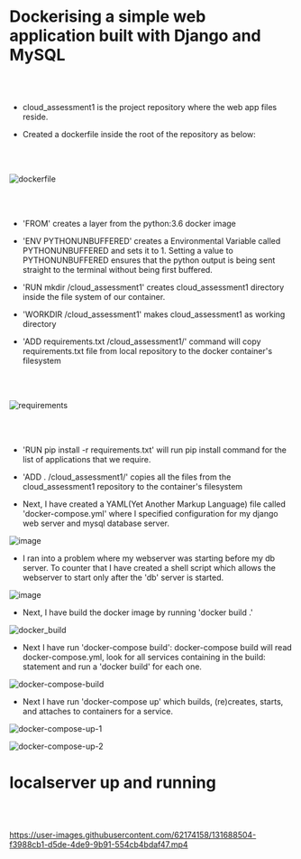 # Dockerising a simple web application built with Django and MySQL
<p1>
<br/><br/>
  <section>
    
- cloud_assessment1 is the project repository where the web app files reside.
    
- Created a dockerfile inside the root of the repository as below:
    
  </section>
 <br/><br/> 

![dockerfile](https://user-images.githubusercontent.com/62174158/131689024-f92040b6-bdc7-47a7-b6c6-0b9b69db7676.png)
  
<br/><br/>
<section>
  
- 'FROM' creates a layer from the python:3.6 docker image
  
- 'ENV PYTHONUNBUFFERED' creates a Environmental Variable called PYTHONUNBUFFERED and sets it to 1. Setting a value to PYTHONUNBUFFERED ensures that the python output is being sent straight to the terminal without being first buffered.
  
- 'RUN mkdir /cloud_assessment1' creates cloud_assessment1 directory inside the file system of our container.
  
- 'WORKDIR /cloud_assessment1' makes cloud_assessment1 as working directory
  
- 'ADD requirements.txt /cloud_assessment1/' command will copy requirements.txt file from local repository to the docker container's filesystem
  
  </section>
<br/><br/>

![requirements](https://user-images.githubusercontent.com/62174158/131689961-94b401a7-7183-4192-a2a5-a9c871a7c148.png)

 <br/><br/>

<section>
  
- 'RUN pip install -r requirements.txt' will run pip install command for the list of applications that we require.

- 'ADD . /cloud_assessment1/' copies all the files from the cloud_assessment1 repository to the container's filesystem

- Next, I have created a YAML(Yet Another Markup Language) file called 'docker-compose.yml' where I specified configuration for
my django web server and mysql database server.
  
  </section>

![image](https://user-images.githubusercontent.com/62174158/131687417-eb469641-594c-47d9-9d9a-77e53d5aaf2f.png)

 
- I ran into a problem where my webserver was starting before my db server. To counter that I have created a shell script which
allows the webserver to start only after the 'db' server is started.
  
![image](https://user-images.githubusercontent.com/62174158/131687552-fb34efbd-2d09-454e-977b-3b500cda9eca.png)

  
- Next, I have build the docker image by running 'docker build .'
  
![docker_build](https://user-images.githubusercontent.com/62174158/131687700-e9822ce0-4765-4ca6-9ec0-ba8884ad2462.png)

- Next I have run 'docker-compose build': docker-compose build will read docker-compose.yml, look for all services containing in the build: 
statement and run a 'docker build' for each one.
  
![docker-compose-build](https://user-images.githubusercontent.com/62174158/131687787-c0b33928-2743-4356-8ee4-b79754f302cb.png)

- Next I have run 'docker-compose up' which builds, (re)creates, starts, and attaches to containers for a service.
  
![docker-compose-up-1](https://user-images.githubusercontent.com/62174158/131687948-99dc5d4a-eda7-4b02-8c68-01b19189f96c.png)

  
![docker-compose-up-2](https://user-images.githubusercontent.com/62174158/131687959-4066a600-40df-4af6-8cf6-bdcb03a41435.png)

  
  <h1 align:"center"> localserver up and running</h1>
<br/><br/>  

https://user-images.githubusercontent.com/62174158/131688504-f3988cb1-d5de-4de9-9b91-554cb4bdaf47.mp4


</p1>
